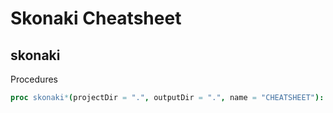 # Skonaki Cheatsheet

## skonaki

Procedures

```nim
proc skonaki*(projectDir = ".", outputDir = ".", name = "CHEATSHEET"): int 
```
